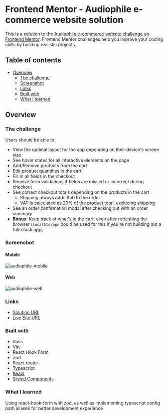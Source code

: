 # Frontend Mentor - Audiophile e-commerce website solution

This is a solution to the [Audiophile e-commerce website challenge on Frontend Mentor](https://www.frontendmentor.io/challenges/audiophile-ecommerce-website-C8cuSd_wx). Frontend Mentor challenges help you improve your coding skills by building realistic projects. 

## Table of contents

- [Overview](#overview)
  - [The challenge](#the-challenge)
  - [Screenshot](#screenshot)
  - [Links](#links)
  - [Built with](#built-with)
  - [What I learned](#what-i-learned)

## Overview

### The challenge

Users should be able to:

- View the optimal layout for the app depending on their device's screen size
- See hover states for all interactive elements on the page
- Add/Remove products from the cart
- Edit product quantities in the cart
- Fill in all fields in the checkout
- Receive form validations if fields are missed or incorrect during checkout
- See correct checkout totals depending on the products in the cart
  - Shipping always adds $50 to the order
  - VAT is calculated as 20% of the product total, excluding shipping
- See an order confirmation modal after checking out with an order summary
- **Bonus**: Keep track of what's in the cart, even after refreshing the browser (`localStorage` could be used for this if you're not building out a full-stack app)

### Screenshot

#### Mobile
![audiophile-mobile](https://github.com/itsyanQA/fm-audiophile-ecommerce/assets/95849693/476b88cb-6515-4441-a3b2-5e9b64da24dc)

#### Web
![audiophile-web](https://github.com/itsyanQA/fm-audiophile-ecommerce/assets/95849693/7fad18ab-2f73-4831-b98f-9521efa327d5)

### Links

- [Solution URL](https://www.frontendmentor.io/solutions/audiophile-ecommerce-website-wdA64Df0J_)
- [Live Site URL](https://yan-audiophile.netlify.app/)

### Built with

- Sass
- Vite
- React Hook Form
- Zod
- React router
- Typescript
- [React](https://reactjs.org/) 
- [Styled Components](https://styled-components.com/)

### What I learned

Using react-hook-form with zod, as well as implementing typescript config path aliases for better development experience

